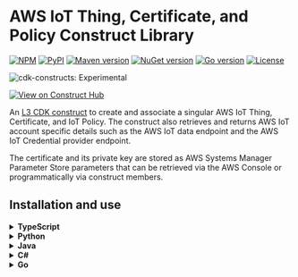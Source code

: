 # AWS IoT Thing, Certificate, and Policy Construct Library

[![NPM](https://img.shields.io/npm/v/@cdklabs/cdk-aws-iot-thing-certificate-policy?label=npm+cdk+v2)](https://www.npmjs.com/package/@cdklabs/cdk-aws-iot-thing-certificate-policy)
[![PyPI](https://img.shields.io/pypi/v/cdklabs.cdk-aws-iot-thing-certificate-policy?label=pypi+cdk+v2)](https://pypi.org/project/cdklabs.cdk-aws-iot-thing-certificate-policy/)
[![Maven version](https://img.shields.io/maven-central/v/io.github.cdklabs/cdk-aws-iot-thing-certificate-policy?label=maven+cdk+v2)](https://central.sonatype.com/artifact/io.github.cdklabs/cdk-aws-iot-thing-certificate-policy)
[![NuGet version](https://img.shields.io/nuget/v/Cdklabs.CdkAwsIotThingCertificatePolicy?label=nuget+cdk+v2)](https://www.nuget.org/packages/Cdklabs.CdkNag)
[![Go version](https://img.shields.io/github/go-mod/go-version/cdklabs/cdk-aws-iot-thing-certificate-policy?label=go+cdk+v2)](https://github.com/cdklabs/cdk-aws-iot-thing-certificate-policy-go)
[![License](https://img.shields.io/badge/license-Apache--2.0-blue)](https://github.com/DataDog/datadog-cdk-constructs/blob/main/LICENSE)

![cdk-constructs: Experimental](https://img.shields.io/badge/cdk--constructs-experimental-important.svg?style=for-the-badge)

[![View on Construct Hub](https://constructs.dev/badge?package=@cdklabs/cdk-aws-iot-thing-certificate-policy)](https://constructs.dev/packages/@cdklabs/cdk-aws-iot-thing-certificate-policy)

An [L3 CDK construct](https://docs.aws.amazon.com/cdk/v2/guide/constructs.html#constructs_lib) to create and associate a singular AWS IoT Thing, Certificate, and IoT Policy. The construct also retrieves and returns AWS IoT account specific details such as the AWS IoT data endpoint and the AWS IoT Credential provider endpoint.

The certificate and its private key are stored as AWS Systems Manager Parameter Store parameters that can be retrieved via the AWS Console or programmatically via construct members.

## Installation and use

<details>
  <summary><b>TypeScript</b></summary>

**Installation:**

```shell
npm install cdk-aws-iot-thing-certificate-policy
```

[**API Reference**](https://github.com/cdklabs/cdk-aws-iot-thing-certificate-policy/blob/main/doc/api-typescript.md)

**Example:**

```go
import "github.com/aws/aws-cdk-go/awscdk"
import "github.com/cdklabs/cdk-aws-iot-thing-certificate-policy-go/cdklabscdkawsiotthingcertificatepolicy"

/**
 * A minimum IoT Policy template using substitution variables for actual
 * policy to be deployed for "region", "account", and "thingname". Allows
 * the thing to publish and subscribe on any topics under "thing/*" topic
 * namespace. Normal IoT Policy conventions such as "*", apply.
 */
minimalIotPolicy := `{
  "Version": "2012-10-17",
  "Statement": [
    {
      "Effect": "Allow",
      "Action": ["iot:Connect"],
      "Resource": "arn:aws:iot:{{region}}:{{account}}:client/{{thingname}}"
    },
    {
      "Effect": "Allow",
      "Action": ["iot:Publish"],
      "Resource": [
        "arn:aws:iot:{{region}}:{{account}}:topic/{{thingname}}/*"
      ]
    },
    {
      "Effect": "Allow",
      "Action": ["iot:Subscribe"],
      "Resource": [
        "arn:aws:iot:{{region}}:{{account}}:topicfilter/{{thingname}}/*"
      ]
    },
    {
      "Effect": "Allow",
      "Action": ["iot:Receive"],
      "Resource": [
        "arn:aws:iot:{{region}}:{{account}}:topic/{{thingname}}/*"
      ]
    }
  ]
}`

app := cdk.NewApp()

/**
 * Create the thing, certificate, and policy, then associate the
 * certificate to both the thing and the policy and fully activate.
 */
fooThing := cdklabscdkawsiotthingcertificatepolicy.NewIotThingCertificatePolicy(app, jsii.String("MyFooThing"), &IotThingCertificatePolicyProps{
	ThingName: jsii.String("foo-thing"),
	 // Name to assign to AWS IoT thing, and value for {{thingname}} in policy template
	IotPolicyName: jsii.String("foo-iot-policy"),
	 // Name to assign to AWS IoT policy
	IotPolicy: minimalIotPolicy,
	 // Policy with or without substitution parameters from above
	EncryptionAlgorithm: jsii.String("ECC"),
	 // Algorithm to use to private key (RSA or ECC)
	PolicyParameterMapping: []policyMapping{
		&policyMapping{
			Name: jsii.String("region"),
			Value: cdk.Fn_Ref(jsii.String("AWS::Region")),
		},
		&policyMapping{
			Name: jsii.String("account"),
			Value: cdk.Fn_*Ref(jsii.String("AWS::AccountId")),
		},
	},
})

// The AWS IoT Thing Arn as a stack output
// The AWS IoT Thing Arn as a stack output
cdk.NewCfnOutput(app, jsii.String("ThingArn"), &CfnOutputProps{
	Value: fooThing.ThingArn,
})
// The AWS account unique endpoint for the MQTT data connection
// See API for other available public values that can be referenced
// The AWS account unique endpoint for the MQTT data connection
// See API for other available public values that can be referenced
cdk.NewCfnOutput(app, jsii.String("IotEndpoint"), &CfnOutputProps{
	Value: fooThing.DataAtsEndpointAddress,
})
```

</details><details>
  <summary><b>Python</b></summary>

**Installation:**

```shell
pip install cdklabs.cdk-aws-iot-thing-certificate-policy
```

[**API Reference**](https://github.com/cdklabs/cdk-aws-iot-thing-certificate-policy/blob/main/doc/api-python.md)

**Example:**

```python
import aws_cdk as cdk
from cdklabs.cdk_aws_iot_thing_certificate_policy import (
    IotThingCertificatePolicy,
)

minimal_iot_policy = """{
  "Version": "2012-10-17",
  "Statement": [
    {
      "Effect": "Allow",
      "Action": ["iot:Connect"],
      "Resource": "arn:aws:iot:{{region}}:{{account}}:client/{{thingname}}"
    },
    {
      "Effect": "Allow",
      "Action": ["iot:Publish"],
      "Resource": [
        "arn:aws:iot:{{region}}:{{account}}:topic/{{thingname}}/*"
      ]
    },
    {
      "Effect": "Allow",
      "Action": ["iot:Subscribe"],
      "Resource": [
        "arn:aws:iot:{{region}}:{{account}}:topicfilter/{{thingname}}/*"
      ]
    },
    {
      "Effect": "Allow",
      "Action": ["iot:Receive"],
      "Resource": [
        "arn:aws:iot:{{region}}:{{account}}:topic/{{thingname}}/*"
      ]
    }
  ]
}"""

app = cdk.App()

foo_thing = IotThingCertificatePolicy(
    app,
    "MyFooThing",
    thing_name="foo-thing",
    iot_policy_name="foo-iot-policy",
    iot_policy=minimal_iot_policy,
    encryption_algorithm="ECC",
    policy_parameter_mapping=[
        {
            "name": "region",
            "value": cdk.Fn.ref("AWS::Region")
        },
        {
            "name": "account",
            "value": cdk.Fn.ref("AWS::AccountId")
        }
    ],
)
cdk.CfnOutput(app, "ThingArn", value=foo_thing.thing_arn)
cdk.CfnOutput(app, "IotEndpoint", value=foo_thing.data_ats_endpoint_address)
```

</details><details>
  <summary><b>Java</b></summary>

**Installation:**

```shell
Coming Soon
```

[**API Reference**](https://github.com/cdklabs/cdk-aws-iot-thing-certificate-policy/blob/main/doc/api-java.md)

**Example:** *Coming soon*

</details><details>
  <summary><b>C#</b></summary>

**Installation:**

```shell
dotnet add package Cdklabs.CdkAwsIotThingCertificatePolicy
```

[**API Reference**](https://github.com/cdklabs/cdk-aws-iot-thing-certificate-policy/blob/main/doc/api-csharp.md)

**Example:** *coming soon*

</details><details>
  <summary><b>Go</b></summary>

**Installation:**

```shell
Coming soon
```

[**API Reference**](https://github.com/cdklabs/cdk-aws-iot-thing-certificate-policy/blob/main/doc/api-go.md)

**Example:** *coming soon*

</details>
